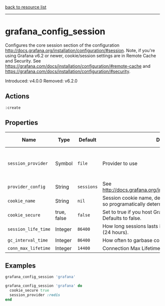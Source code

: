 [back to resource list](https://github.com/sous-chefs/grafana#resources)

---

# grafana_config_session

Configures the core session section of the configuration <http://docs.grafana.org/installation/configuration/#session>. Note, if you're using Grafana v6.2 or newer, cookie/session settings are in Remote Cache and Security. See <https://grafana.com/docs/installation/configuration/#remote-cache> and <https://grafana.com/docs/installation/configuration/#security>.

Introduced: v4.0.0
Removed: v6.2.0

## Actions

`:create`

## Properties

| Name                | Type        |  Default                                  | Description                                             | Allowed Values
| ------------------- | ----------- | ------------ | ------------------------------------------------------- | --------------- |
| `session_provider`  | Symbol      | `file`       | Provider to use                                         |memory file redis mysql postgres memcache
| `provider_config`   | String      | `sessions`   | See <http://docs.grafana.org/installation/configuration/#session> |
| `cookie_name`       | String      | `nil`        | Session cookie name,  default changed at Grafana 6.0.0 so programatically determining default in install action |
| `cookie_secure`     | true, false | `false`      | Set to true if you host Grafana behind HTTPS only. Defaults to false. | true, false
| `session_life_time` | Integer     | `86400`      | How long sessions lasts in seconds. Defaults to 86400 (24 hours).|
| `gc_interval_time`  | Integer     | `86400`      | How often to garbase collect                            |
| `conn_max_lifetime` | Integer     | `14400`      | Connection Max Lifetime (seconds, 14400 = 4 hours)      |

## Examples

```ruby
grafana_config_session 'grafana'
```

```ruby
grafana_config_session 'grafana' do
  cookie_secure true
  session_provider :redis
end
```
